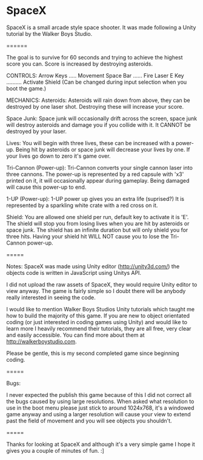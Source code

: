 SpaceX
======

SpaceX is a small arcade style space shooter. It was made following a Unity tutorial by the Walker Boys Studio.

======

The goal is to survive for 60 seconds and trying to achieve the highest score you can.
Score is increased by destroying asteroids.

CONTROLS:
Arrow Keys ..... Movement
Space Bar ...... Fire Laser
E Key .......... Activate Shield
(Can be changed during input selection when you boot the game.)

MECHANICS:
Asteroids:
Asteroids will rain down from above, they can be destroyed by one laser shot. Destroying these will increase your score.

Space Junk:
Space junk will occasionally drift across the screen, space junk will destroy asteroids and damage you if you collide with it. It CANNOT be destroyed by your laser.

Lives:
You will begin with three lives, these can be increased with a power-up. Being hit by asteroids or space junk will decrease your lives by one. If your lives go down to zero it's game over.

Tri-Cannon (Power-up):
Tri-Cannon converts your single cannon laser into three cannons. The power-up is represented by a red capsule with 'x3' printed on it, it will occasionally appear during gameplay. Being damaged will cause this power-up to end.

1-UP (Power-up):
1-UP power up gives you an extra life (suprised?) It is represented by a sparkling white crate with a red cross on it.

Shield:
You are allowed one shield per run, default key to activate it is 'E'. The shield will stop you from losing lives when you are hit by asteroids or space junk. The shield has an infinite duration but will only shield you for three hits. Having your shield hit WILL NOT cause you to lose the Tri-Cannon power-up.

=====

Notes:
SpaceX was made using Unity editor (http://unity3d.com/) the objects code is written in JavaScript using Unitys API.

I did not upload the raw assets of SpaceX, they would require Unity editor to view anyway. The game is fairly simple so I doubt there will be anybody really interested in seeing the code.

I would like to mention Walker Boys Studios Unity tutorials which taught me how to build the majority of this game.
If you are new to object orientated coding (or just interested in coding games using Unity) and would like to learn more I heavily recommend their tutorials, they are all free, very clear and easily accessible. You can find more about them at http://walkerboystudio.com.

Please be gentle, this is my second completed game since beginning coding.

=====

Bugs:

I never expected the publish this game because of this I did not correct all the bugs caused by using large resolutions. When asked what resolution to use in the boot menu please just stick to around 1024x768, it's a windowed game anyway and using a larger resolution will cause your view to extend past the field of movement and you will see objects you shouldn't.

=====

Thanks for looking at SpaceX and although it's a very simple game I hope it gives you a couple of minutes of fun. :]
